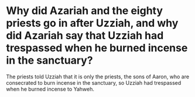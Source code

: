 # Why did Azariah and the eighty priests go in after Uzziah, and why did Azariah say that Uzziah had trespassed when he burned incense in the sanctuary?

The priests told Uzziah that it is only the priests, the sons of Aaron, who are consecrated to burn incense in the sanctuary, so Uzziah had trespassed when he burned incense to Yahweh.
